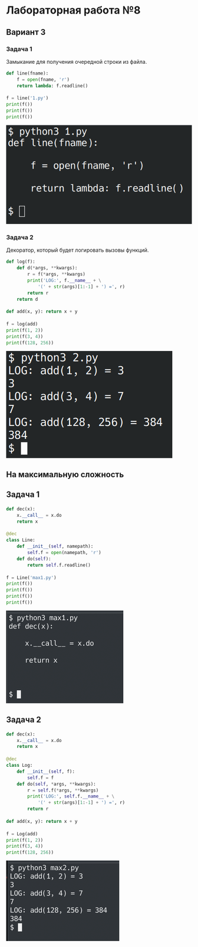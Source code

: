 # Лабораторная работа №8
## Вариант 3

### Задача 1
Замыкание для получения очередной строки из файла.
```python
def line(fname):
    f = open(fname, 'r')
    return lambda: f.readline()

f = line('1.py')
print(f())
print(f())
print(f())
```

![](screens/1.png)

### Задача 2
Декоратор, который будет логировать вызовы функций.
```python
def log(f):
    def d(*args, **kwargs):
        r = f(*args, **kwargs)
        print('LOG:', f.__name__ + \
            '(' + str(args)[1:-1] + ') =', r)
        return r
    return d

def add(x, y): return x + y

f = log(add)
print(f(1, 2))
print(f(3, 4))
print(f(128, 256))
```

![](screens/2.png)

## На максимальную сложность

## Задача 1

```python
def dec(x):
    x.__call__ = x.do
    return x

@dec
class Line:
    def __init__(self, namepath):
        self.f = open(namepath, 'r')
    def do(self):
        return self.f.readline()

f = Line('max1.py')
print(f())
print(f())
print(f())
print(f())
```

![](screens/max1.png)

## Задача 2

```python
def dec(x):
    x.__call__ = x.do
    return x

@dec
class Log:
    def __init__(self, f):
        self.f = f
    def do(self, *args, **kwargs):
        r = self.f(*args, **kwargs)
        print('LOG:', self.f.__name__ + \
            '(' + str(args)[1:-1] + ') =', r)
        return r

def add(x, y): return x + y

f = Log(add)
print(f(1, 2))
print(f(3, 4))
print(f(128, 256))
```

![](screens/max2.png)
